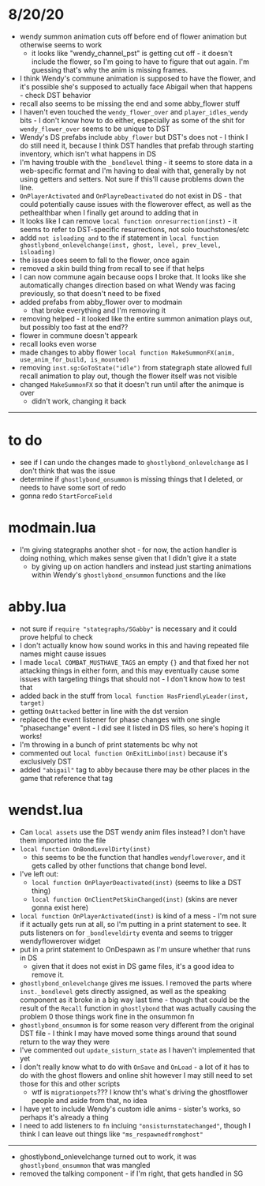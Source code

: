 # 8/20/20
* wendy summon animation cuts off before end of flower animation but otherwise seems to work
	* it looks like "wendy_channel_pst" is getting cut off - it doesn't include the flower, so I'm going to have to figure that out again. I'm guessing that's why the anim is missing frames.
* I think Wendy's commune animation is supposed to have the flower, and it's possible she's supposed to actually face Abigail when that happens - check DST behavior
* recall also seems to be missing the end and some abby_flower stuff
* I haven't even touched the `wendy_flower_over` and `player_idles_wendy` bits - I don't know how to do either, especially as some of the shit for `wendy_flower_over` seems to be unique to DST
* Wendy's DS prefabs include `abby_flower` but DST's does not - I think I do still need it, because I think DST handles that prefab through starting inventory, which isn't what happens in DS
* I'm having trouble with the `_bondlevel` thing - it seems to store data in a web-specific format and I'm having to deal with that, generally by not using getters and setters. Not sure if this'll cause problems down the line.
* `OnPlayerActivated` and `OnPlayreDeactivated` do not exist in DS - that could potentially cause issues with the flowerover effect, as well as the pethealthbar when I finally get around to adding that in
* It looks like I can remove `local function onresurrection(inst)` - it seems to refer to DST-specific resurrections, not solo touchstones/etc
* addd `not isloading and` to the if statement in `local function ghostlybond_onlevelchange(inst, ghost, level, prev_level, isloading)`
* the issue does seem to fall to the flower, once again
* removed a skin build thing from recall to see if that helps
* I can now commune again because oops I broke that. It looks like she automatically changes direction based on what Wendy was facing previously, so that doesn't need to be fixed
* added prefabs from abby_flower over to modmain
	* that broke everything and I'm removing it
* removing helped - it looked like the entire summon animation plays out, but possibly too fast at the end??
* flower in commune doesn't appeark
* recall looks even worse
* made changes to abby flower `local function MakeSummonFX(anim, use_anim_for_build, is_mounted)`
* removing `inst.sg:GoToState("idle")` from stategraph state allowed full recall animation to play out, though the flower itself was not visible
* changed `MakeSummonFX` so that it doesn't run until after the animque is over
	* didn't work, changing it back




---


# to do
* see if I can undo the changes made to `ghostlybond_onlevelchange` as I don't think that was the issue
* determine if `ghostlybond_onsummon` is missing things that I deleted, or needs to have some sort of redo
* gonna redo `StartForceField`

# modmain.lua
* I'm giving stategraphs another shot - for now, the action handler is doing nothing, which makes sense given that I didn't give it a state
	* by giving up on action handlers and instead just starting animations within Wendy's `ghostlybond_onsummon` functions and the like

# abby.lua
* not sure if `require "stategraphs/SGabby"` is necessary and it could prove helpful to check
* I don't actually know how sound works in this and having repeated file names might cause issues
* I made `local COMBAT_MUSTHAVE_TAGS` an empty `{}` and that fixed her not attacking things in either form, and this may eventually cause some issues with targeting things that should not - I don't know how to test that
* added back in the stuff from `local function HasFriendlyLeader(inst, target)`
* getting `OnAttacked` better in line with the dst version
* replaced the event listener for phase changes with one single "phasechange" event - I did see it listed in DS files, so here's hoping it works!
* I'm throwing in a bunch of print statements bc why not
* commented out `local function OnExitLimbo(inst)` because it's exclusively DST
* added `"abigail"` tag to abby because there may be other places in the game that reference that tag


# wendst.lua
* Can `local assets` use the DST wendy anim files instead? I don't have them imported into the file
* `local function OnBondLevelDirty(inst)`
	* this seems to be the function that handles `wendyflowerover`, and it gets called by other functions that change bond level. 
* I've left out:
	* `local function OnPlayerDeactivated(inst)` (seems to like a DST thing)
	* `local function OnClientPetSkinChanged(inst)` (skins are never gonna exist here)
* `local function OnPlayerActivated(inst)` is kind of a mess - I'm not sure if it actually gets run at all, so I'm putting in a print statement to see. It puts listeners on for `_bondleveldirty` eventa and seems to trigger wendyflowerover widget
* put in a print statement to OnDespawn as I'm unsure whether that runs in DS
	* given that it does not exist in DS game files, it's a good idea to remove it.
* `ghostlybond_onlevelchange` gives me issues. I removed the parts where `inst._bondlevel` gets directly assigned, as well as the speaking component as it broke in a big way last time - though that could be the result of the `Recall` function in `ghostlybond` that was actually causing the problem 0 those things work fine in the onsummon fn
* `ghostlybond_onsummon` is for some reason very different from the original DST file - I think I may have moved some things around that sound return to the way they were
* I've commented out `update_sisturn_state` as I haven't implemented that yet
* I don't really know what to do with `OnSave` and `OnLoad` - a lot of it has to do with the ghost flowers and online shit however I may still need to set those for this and other scripts
	* wtf is `migrationpets`??? I know tht's what's driving the ghostflower people and aside from that, no idea
* I have yet to include Wendy's custom idle anims - sister's works, so perhaps it's already a thing
* I need to add listeners to `fn` incluing `"onsisturnstatechanged"`, though I think I can leave out things like `"ms_respawnedfromghost"`
---
* ghostlybond_onlevelchange turned out to work, it was `ghostlybond_onsummon` that was mangled
* removed the talking component - if I'm right, that gets handled in SG
